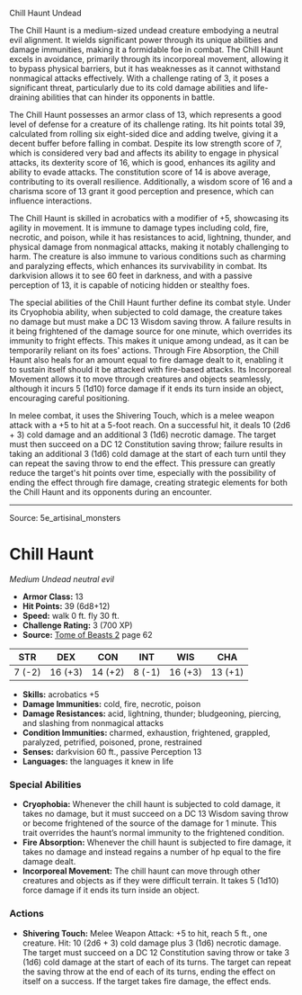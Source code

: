 <MonsterName/>Chill Haunt</MonsterName>
<CreatureType/>Undead</CreatureType>

<summary>The Chill Haunt is a medium-sized undead creature embodying a neutral evil alignment. It wields significant power through its unique abilities and damage immunities, making it a formidable foe in combat. The Chill Haunt excels in avoidance, primarily through its incorporeal movement, allowing it to bypass physical barriers, but it has weaknesses as it cannot withstand nonmagical attacks effectively. With a challenge rating of 3, it poses a significant threat, particularly due to its cold damage abilities and life-draining abilities that can hinder its opponents in battle.</summary>

<detail>

The Chill Haunt possesses an armor class of 13, which represents a good level of defense for a creature of its challenge rating. Its hit points total 39, calculated from rolling six eight-sided dice and adding twelve, giving it a decent buffer before falling in combat. Despite its low strength score of 7, which is considered very bad and affects its ability to engage in physical attacks, its dexterity score of 16, which is good, enhances its agility and ability to evade attacks. The constitution score of 14 is above average, contributing to its overall resilience. Additionally, a wisdom score of 16 and a charisma score of 13 grant it good perception and presence, which can influence interactions.

The Chill Haunt is skilled in acrobatics with a modifier of +5, showcasing its agility in movement. It is immune to damage types including cold, fire, necrotic, and poison, while it has resistances to acid, lightning, thunder, and physical damage from nonmagical attacks, making it notably challenging to harm. The creature is also immune to various conditions such as charming and paralyzing effects, which enhances its survivability in combat. Its darkvision allows it to see 60 feet in darkness, and with a passive perception of 13, it is capable of noticing hidden or stealthy foes.

The special abilities of the Chill Haunt further define its combat style. Under its Cryophobia ability, when subjected to cold damage, the creature takes no damage but must make a DC 13 Wisdom saving throw. A failure results in it being frightened of the damage source for one minute, which overrides its immunity to fright effects. This makes it unique among undead, as it can be temporarily reliant on its foes' actions. Through Fire Absorption, the Chill Haunt also heals for an amount equal to fire damage dealt to it, enabling it to sustain itself should it be attacked with fire-based attacks. Its Incorporeal Movement allows it to move through creatures and objects seamlessly, although it incurs 5 (1d10) force damage if it ends its turn inside an object, encouraging careful positioning.

In melee combat, it uses the Shivering Touch, which is a melee weapon attack with a +5 to hit at a 5-foot reach. On a successful hit, it deals 10 (2d6 + 3) cold damage and an additional 3 (1d6) necrotic damage. The target must then succeed on a DC 12 Constitution saving throw; failure results in taking an additional 3 (1d6) cold damage at the start of each turn until they can repeat the saving throw to end the effect. This pressure can greatly reduce the target's hit points over time, especially with the possibility of ending the effect through fire damage, creating strategic elements for both the Chill Haunt and its opponents during an encounter.</detail>



---

Source: 5e_artisinal_monsters

# Chill Haunt

*Medium* *Undead* *neutral evil*

- **Armor Class:** 13
- **Hit Points:** 39 (6d8+12)
- **Speed:** walk 0 ft. fly 30 ft.
- **Challenge Rating:** 3 (700 XP)
- **Source:** [Tome of Beasts 2](https://koboldpress.com/kpstore/product/tome-of-beasts-2-for-5th-edition) page 62

| STR | DEX | CON | INT | WIS | CHA |
| --- | --- | --- | --- | --- | --- |
| 7 (-2) | 16 (+3) | 14 (+2) | 8 (-1) | 16 (+3) | 13 (+1) |

- **Skills:** acrobatics +5
- **Damage Immunities:** cold, fire, necrotic, poison
- **Damage Resistances:** acid, lightning, thunder; bludgeoning, piercing, and slashing from nonmagical attacks
- **Condition Immunities:** charmed, exhaustion, frightened, grappled, paralyzed, petrified, poisoned, prone, restrained
- **Senses:** darkvision 60 ft., passive Perception 13
- **Languages:** the languages it knew in life

### Special Abilities

- **Cryophobia:** Whenever the chill haunt is subjected to cold damage, it takes no damage, but it must succeed on a DC 13 Wisdom saving throw or become frightened of the source of the damage for 1 minute. This trait overrides the haunt’s normal immunity to the frightened condition.
- **Fire Absorption:** Whenever the chill haunt is subjected to fire damage, it takes no damage and instead regains a number of hp equal to the fire damage dealt.
- **Incorporeal Movement:** The chill haunt can move through other creatures and objects as if they were difficult terrain. It takes 5 (1d10) force damage if it ends its turn inside an object.

### Actions

- **Shivering Touch:** Melee Weapon Attack: +5 to hit, reach 5 ft., one creature. Hit: 10 (2d6 + 3) cold damage plus 3 (1d6) necrotic damage. The target must succeed on a DC 12 Constitution saving throw or take 3 (1d6) cold damage at the start of each of its turns. The target can repeat the saving throw at the end of each of its turns, ending the effect on itself on a success. If the target takes fire damage, the effect ends.




